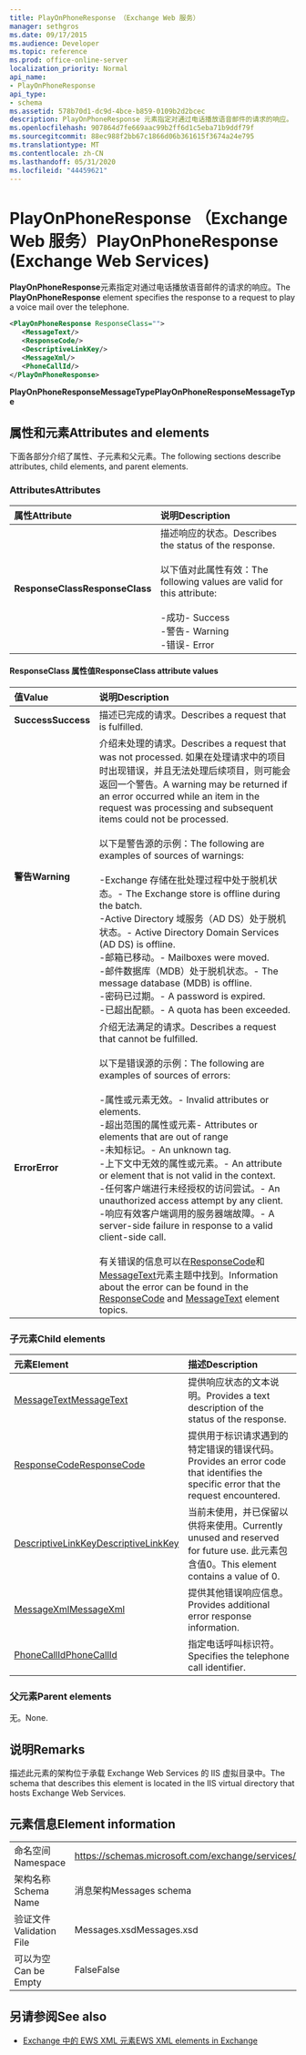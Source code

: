 ```yaml
---
title: PlayOnPhoneResponse （Exchange Web 服务）
manager: sethgros
ms.date: 09/17/2015
ms.audience: Developer
ms.topic: reference
ms.prod: office-online-server
localization_priority: Normal
api_name:
- PlayOnPhoneResponse
api_type:
- schema
ms.assetid: 578b70d1-dc9d-4bce-b859-0109b2d2bcec
description: PlayOnPhoneResponse 元素指定对通过电话播放语音邮件的请求的响应。
ms.openlocfilehash: 907864d7fe669aac99b2ff6d1c5eba71b9ddf79f
ms.sourcegitcommit: 88ec988f2bb67c1866d06b361615f3674a24e795
ms.translationtype: MT
ms.contentlocale: zh-CN
ms.lasthandoff: 05/31/2020
ms.locfileid: "44459621"
---
```

# <a name="playonphoneresponse-exchange-web-services"></a><span data-ttu-id="8bf4d-103">PlayOnPhoneResponse （Exchange Web 服务）</span><span class="sxs-lookup"><span data-stu-id="8bf4d-103">PlayOnPhoneResponse (Exchange Web Services)</span></span>

<span data-ttu-id="8bf4d-104">**PlayOnPhoneResponse**元素指定对通过电话播放语音邮件的请求的响应。</span><span class="sxs-lookup"><span data-stu-id="8bf4d-104">The **PlayOnPhoneResponse** element specifies the response to a request to play a voice mail over the telephone.</span></span> 
  
```xml
<PlayOnPhoneResponse ResponseClass="">
   <MessageText/>
   <ResponseCode/>
   <DescriptiveLinkKey/>
   <MessageXml/>
   <PhoneCallId/>
</PlayOnPhoneResponse>
```

 <span data-ttu-id="8bf4d-105">**PlayOnPhoneResponseMessageType**</span><span class="sxs-lookup"><span data-stu-id="8bf4d-105">**PlayOnPhoneResponseMessageType**</span></span>
## <a name="attributes-and-elements"></a><span data-ttu-id="8bf4d-106">属性和元素</span><span class="sxs-lookup"><span data-stu-id="8bf4d-106">Attributes and elements</span></span>

<span data-ttu-id="8bf4d-107">下面各部分介绍了属性、子元素和父元素。</span><span class="sxs-lookup"><span data-stu-id="8bf4d-107">The following sections describe attributes, child elements, and parent elements.</span></span>
  
### <a name="attributes"></a><span data-ttu-id="8bf4d-108">Attributes</span><span class="sxs-lookup"><span data-stu-id="8bf4d-108">Attributes</span></span>

|<span data-ttu-id="8bf4d-109">**属性**</span><span class="sxs-lookup"><span data-stu-id="8bf4d-109">**Attribute**</span></span>|<span data-ttu-id="8bf4d-110">**说明**</span><span class="sxs-lookup"><span data-stu-id="8bf4d-110">**Description**</span></span>|
|:-----|:-----|
|<span data-ttu-id="8bf4d-111">**ResponseClass**</span><span class="sxs-lookup"><span data-stu-id="8bf4d-111">**ResponseClass**</span></span> <br/> | <span data-ttu-id="8bf4d-112">描述响应的状态。</span><span class="sxs-lookup"><span data-stu-id="8bf4d-112">Describes the status of the response.</span></span> <br/><br/><span data-ttu-id="8bf4d-113">以下值对此属性有效：</span><span class="sxs-lookup"><span data-stu-id="8bf4d-113">The following values are valid for this attribute:</span></span>  <br/><br/><span data-ttu-id="8bf4d-114">-成功</span><span class="sxs-lookup"><span data-stu-id="8bf4d-114">-  Success</span></span>  <br/><span data-ttu-id="8bf4d-115">-警告</span><span class="sxs-lookup"><span data-stu-id="8bf4d-115">-  Warning</span></span>  <br/><span data-ttu-id="8bf4d-116">-错误</span><span class="sxs-lookup"><span data-stu-id="8bf4d-116">-  Error</span></span>  <br/> |
   
#### <a name="responseclass-attribute-values"></a><span data-ttu-id="8bf4d-117">ResponseClass 属性值</span><span class="sxs-lookup"><span data-stu-id="8bf4d-117">ResponseClass attribute values</span></span>

|<span data-ttu-id="8bf4d-118">**值**</span><span class="sxs-lookup"><span data-stu-id="8bf4d-118">**Value**</span></span>|<span data-ttu-id="8bf4d-119">**说明**</span><span class="sxs-lookup"><span data-stu-id="8bf4d-119">**Description**</span></span>|
|:-----|:-----|
|<span data-ttu-id="8bf4d-120">**Success**</span><span class="sxs-lookup"><span data-stu-id="8bf4d-120">**Success**</span></span> <br/> |<span data-ttu-id="8bf4d-121">描述已完成的请求。</span><span class="sxs-lookup"><span data-stu-id="8bf4d-121">Describes a request that is fulfilled.</span></span>  <br/> |
|<span data-ttu-id="8bf4d-122">**警告**</span><span class="sxs-lookup"><span data-stu-id="8bf4d-122">**Warning**</span></span> <br/> | <span data-ttu-id="8bf4d-123">介绍未处理的请求。</span><span class="sxs-lookup"><span data-stu-id="8bf4d-123">Describes a request that was not processed.</span></span> <span data-ttu-id="8bf4d-124">如果在处理请求中的项目时出现错误，并且无法处理后续项目，则可能会返回一个警告。</span><span class="sxs-lookup"><span data-stu-id="8bf4d-124">A warning may be returned if an error occurred while an item in the request was processing and subsequent items could not be processed.</span></span><br/><br/> <span data-ttu-id="8bf4d-125">以下是警告源的示例：</span><span class="sxs-lookup"><span data-stu-id="8bf4d-125">The following are examples of sources of warnings:</span></span> <br/><br/><span data-ttu-id="8bf4d-126">-Exchange 存储在批处理过程中处于脱机状态。</span><span class="sxs-lookup"><span data-stu-id="8bf4d-126">-  The Exchange store is offline during the batch.</span></span>  <br/><span data-ttu-id="8bf4d-127">-Active Directory 域服务（AD DS）处于脱机状态。</span><span class="sxs-lookup"><span data-stu-id="8bf4d-127">-  Active Directory Domain Services (AD DS) is offline.</span></span>  <br/><span data-ttu-id="8bf4d-128">-邮箱已移动。</span><span class="sxs-lookup"><span data-stu-id="8bf4d-128">-  Mailboxes were moved.</span></span>  <br/><span data-ttu-id="8bf4d-129">-邮件数据库（MDB）处于脱机状态。</span><span class="sxs-lookup"><span data-stu-id="8bf4d-129">-  The message database (MDB) is offline.</span></span>  <br/><span data-ttu-id="8bf4d-130">-密码已过期。</span><span class="sxs-lookup"><span data-stu-id="8bf4d-130">-  A password is expired.</span></span>  <br/><span data-ttu-id="8bf4d-131">-已超出配额。</span><span class="sxs-lookup"><span data-stu-id="8bf4d-131">-  A quota has been exceeded.</span></span>  <br/> |
|<span data-ttu-id="8bf4d-132">**Error**</span><span class="sxs-lookup"><span data-stu-id="8bf4d-132">**Error**</span></span> <br/> | <span data-ttu-id="8bf4d-133">介绍无法满足的请求。</span><span class="sxs-lookup"><span data-stu-id="8bf4d-133">Describes a request that cannot be fulfilled.</span></span> <br/><br/><span data-ttu-id="8bf4d-134">以下是错误源的示例：</span><span class="sxs-lookup"><span data-stu-id="8bf4d-134">The following are examples of sources of errors:</span></span>  <br/><br/><span data-ttu-id="8bf4d-135">-属性或元素无效。</span><span class="sxs-lookup"><span data-stu-id="8bf4d-135">-  Invalid attributes or elements.</span></span>  <br/><span data-ttu-id="8bf4d-136">-超出范围的属性或元素</span><span class="sxs-lookup"><span data-stu-id="8bf4d-136">-  Attributes or elements that are out of range</span></span>  <br/><span data-ttu-id="8bf4d-137">-未知标记。</span><span class="sxs-lookup"><span data-stu-id="8bf4d-137">-  An unknown tag.</span></span>  <br/><span data-ttu-id="8bf4d-138">-上下文中无效的属性或元素。</span><span class="sxs-lookup"><span data-stu-id="8bf4d-138">-  An attribute or element that is not valid in the context.</span></span>  <br/><span data-ttu-id="8bf4d-139">-任何客户端进行未经授权的访问尝试。</span><span class="sxs-lookup"><span data-stu-id="8bf4d-139">-  An unauthorized access attempt by any client.</span></span>  <br/><span data-ttu-id="8bf4d-140">-响应有效客户端调用的服务器端故障。</span><span class="sxs-lookup"><span data-stu-id="8bf4d-140">-  A server-side failure in response to a valid client-side call.</span></span>  <br/><br/>  <span data-ttu-id="8bf4d-141">有关错误的信息可以在[ResponseCode](responsecode.md)和[MessageText](messagetext.md)元素主题中找到。</span><span class="sxs-lookup"><span data-stu-id="8bf4d-141">Information about the error can be found in the [ResponseCode](responsecode.md) and [MessageText](messagetext.md) element topics.</span></span>  <br/> |
   
### <a name="child-elements"></a><span data-ttu-id="8bf4d-142">子元素</span><span class="sxs-lookup"><span data-stu-id="8bf4d-142">Child elements</span></span>

|<span data-ttu-id="8bf4d-143">**元素**</span><span class="sxs-lookup"><span data-stu-id="8bf4d-143">**Element**</span></span>|<span data-ttu-id="8bf4d-144">**描述**</span><span class="sxs-lookup"><span data-stu-id="8bf4d-144">**Description**</span></span>|
|:-----|:-----|
|[<span data-ttu-id="8bf4d-145">MessageText</span><span class="sxs-lookup"><span data-stu-id="8bf4d-145">MessageText</span></span>](messagetext.md) <br/> |<span data-ttu-id="8bf4d-146">提供响应状态的文本说明。</span><span class="sxs-lookup"><span data-stu-id="8bf4d-146">Provides a text description of the status of the response.</span></span>  <br/> |
|[<span data-ttu-id="8bf4d-147">ResponseCode</span><span class="sxs-lookup"><span data-stu-id="8bf4d-147">ResponseCode</span></span>](responsecode.md) <br/> |<span data-ttu-id="8bf4d-148">提供用于标识请求遇到的特定错误的错误代码。</span><span class="sxs-lookup"><span data-stu-id="8bf4d-148">Provides an error code that identifies the specific error that the request encountered.</span></span>  <br/> |
|[<span data-ttu-id="8bf4d-149">DescriptiveLinkKey</span><span class="sxs-lookup"><span data-stu-id="8bf4d-149">DescriptiveLinkKey</span></span>](descriptivelinkkey.md) <br/> |<span data-ttu-id="8bf4d-150">当前未使用，并已保留以供将来使用。</span><span class="sxs-lookup"><span data-stu-id="8bf4d-150">Currently unused and reserved for future use.</span></span> <span data-ttu-id="8bf4d-151">此元素包含值0。</span><span class="sxs-lookup"><span data-stu-id="8bf4d-151">This element contains a value of 0.</span></span>  <br/> |
|[<span data-ttu-id="8bf4d-152">MessageXml</span><span class="sxs-lookup"><span data-stu-id="8bf4d-152">MessageXml</span></span>](messagexml.md) <br/> |<span data-ttu-id="8bf4d-153">提供其他错误响应信息。</span><span class="sxs-lookup"><span data-stu-id="8bf4d-153">Provides additional error response information.</span></span>  <br/> |
|[<span data-ttu-id="8bf4d-154">PhoneCallId</span><span class="sxs-lookup"><span data-stu-id="8bf4d-154">PhoneCallId</span></span>](phonecallid.md) <br/> |<span data-ttu-id="8bf4d-155">指定电话呼叫标识符。</span><span class="sxs-lookup"><span data-stu-id="8bf4d-155">Specifies the telephone call identifier.</span></span>  <br/> |
   
### <a name="parent-elements"></a><span data-ttu-id="8bf4d-156">父元素</span><span class="sxs-lookup"><span data-stu-id="8bf4d-156">Parent elements</span></span>

<span data-ttu-id="8bf4d-157">无。</span><span class="sxs-lookup"><span data-stu-id="8bf4d-157">None.</span></span>
  
## <a name="remarks"></a><span data-ttu-id="8bf4d-158">说明</span><span class="sxs-lookup"><span data-stu-id="8bf4d-158">Remarks</span></span>

<span data-ttu-id="8bf4d-159">描述此元素的架构位于承载 Exchange Web Services 的 IIS 虚拟目录中。</span><span class="sxs-lookup"><span data-stu-id="8bf4d-159">The schema that describes this element is located in the IIS virtual directory that hosts Exchange Web Services.</span></span>
  
## <a name="element-information"></a><span data-ttu-id="8bf4d-160">元素信息</span><span class="sxs-lookup"><span data-stu-id="8bf4d-160">Element information</span></span>

|||
|:-----|:-----|
|<span data-ttu-id="8bf4d-161">命名空间</span><span class="sxs-lookup"><span data-stu-id="8bf4d-161">Namespace</span></span>  <br/> |https://schemas.microsoft.com/exchange/services/2006/messages  <br/> |
|<span data-ttu-id="8bf4d-162">架构名称</span><span class="sxs-lookup"><span data-stu-id="8bf4d-162">Schema Name</span></span>  <br/> |<span data-ttu-id="8bf4d-163">消息架构</span><span class="sxs-lookup"><span data-stu-id="8bf4d-163">Messages schema</span></span>  <br/> |
|<span data-ttu-id="8bf4d-164">验证文件</span><span class="sxs-lookup"><span data-stu-id="8bf4d-164">Validation File</span></span>  <br/> |<span data-ttu-id="8bf4d-165">Messages.xsd</span><span class="sxs-lookup"><span data-stu-id="8bf4d-165">Messages.xsd</span></span>  <br/> |
|<span data-ttu-id="8bf4d-166">可以为空</span><span class="sxs-lookup"><span data-stu-id="8bf4d-166">Can be Empty</span></span>  <br/> |<span data-ttu-id="8bf4d-167">False</span><span class="sxs-lookup"><span data-stu-id="8bf4d-167">False</span></span>  <br/> |
   
## <a name="see-also"></a><span data-ttu-id="8bf4d-168">另请参阅</span><span class="sxs-lookup"><span data-stu-id="8bf4d-168">See also</span></span>

- [<span data-ttu-id="8bf4d-169">Exchange 中的 EWS XML 元素</span><span class="sxs-lookup"><span data-stu-id="8bf4d-169">EWS XML elements in Exchange</span></span>](ews-xml-elements-in-exchange.md)

